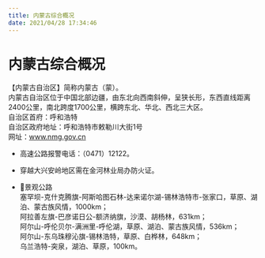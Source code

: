 ```yaml
---
title: 内蒙古综合概况  
date: 2021/04/28 17:34:46  
---
```

  
# 内蒙古综合概况  
【内蒙古自治区】简称内蒙古（蒙）。   
内蒙古自治区位于中国北部边疆，由东北向西南斜伸，呈狭长形，东西直线距离2400公里，南北跨度1700公里，横跨东北、华北、西北三大区。   
自治区首府：呼和浩特  
自治区政府地址：呼和浩特市敕勒川大街1号  
网址：www.nmg.gov.cn  
  
* 高速公路报警电话：（0471）12122。   
  
* 穿越大兴安岭地区需在金河林业局办防火证。   
  
* 🎢景观公路  
塞罕坝-克什克腾旗-阿斯哈图石林-达来诺尔湖-锡林浩特市-张家口，草原、湖泊、蒙古族风情，1000km；  
阿拉善左旗-巴彦诺日公-额济纳旗，沙漠、胡杨林，631km；  
阿尔山-呼伦贝尔-满洲里-呼伦湖，草原、湖泊、蒙古族风情，536km；  
阿尔山-东乌珠穆沁旗-锡林浩特，草原、白桦林，648km；  
乌兰浩特-突泉，湖泊、草原，100km。   
